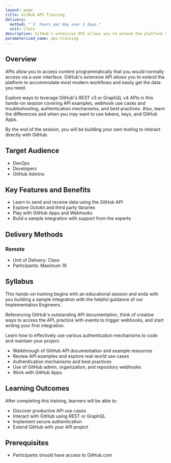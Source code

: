 ```yaml
---
layout: page
title: GitHub API Training
delivery:
  method: "`3` hours per day over 2 days."
  unit: Class
description: GitHub’s extensive API allows you to extend the platform to accommodate most modern workflows and easily get the data you need.
parameterized_name: api-training
---
```


## Overview

APIs allow you to access content programmatically that you would normally access via a user interface. GitHub's extensive API allows you to extend the platform to accommodate most modern workflows and easily get the data you need.

Explore ways to leverage GitHub's REST v3 or GraphQL v4 APIs in this hands-on session covering API examples, webhook use cases and troubleshooting, authentication mechanisms, and best practices. Also, learn the differences and when you may want to use tokens, keys, and GitHub Apps.

By the end of the session, you will be building your own tooling to interact directly with GitHub.

## Target Audience

- DevOps
- Developers
- GitHub Admins

## Key Features and Benefits

- Learn to send and receive data using the GitHub API
- Explore Octokit and third party libraries
- Play with GitHub Apps and Webhooks
- Build a sample integration with support from the experts

## Delivery Methods

### Remote

- Unit of Delivery: Class
- Participants: Maximum 16

## Syllabus

This hands-on training begins with an educational session and ends with you building a sample integration with the helpful guidance of our Implementation Engineers.

Referencing GitHub's outstanding API documentation, think of creative ways to access the API, practice with events to trigger webhooks, and start writing your first integration.

Learn how to effectively use various authentication mechanisms to code and maintain your project.

- Walkthrough of GitHub API documentation and example resources
- Review API examples and explore real-world use cases
- Authentication mechanisms and best practices
- Use of GitHub admin, organization, and repository webhooks
- Work with GitHub Apps

## Learning Outcomes

After completing this training, learners will be able to:

- Discover productive API use cases
- Interact with GitHub using REST or GraphQL
- Implement secure authentication
- Extend GitHub with your API project

## Prerequisites

- Participants should have access to GitHub.com
